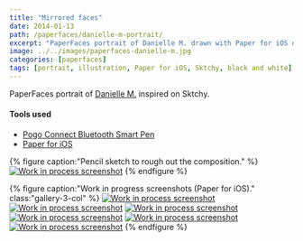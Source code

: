 ```yaml
---
title: "Mirrored faces"
date: 2014-01-13
path: /paperfaces/danielle-m-portrait/
excerpt: "PaperFaces portrait of Danielle M. drawn with Paper for iOS on an iPad."
image: ../../images/paperfaces-danielle-m.jpg
categories: [paperfaces]
tags: [portrait, illustration, Paper for iOS, Sktchy, black and white]
---
```


PaperFaces portrait of [Danielle M.](https://sktchy.com/rhvANH) inspired on Sktchy.

#### Tools used

- [Pogo Connect Bluetooth Smart Pen](https://www.amazon.com/gp/product/B009K448L4/ref=as_li_ss_tl?ie=UTF8&camp=1789&creative=390957&creativeASIN=B009K448L4&linkCode=as2&tag=mademist-20)
- [Paper for iOS](https://paper.bywetransfer.com/)

{% figure caption:"Pencil sketch to rough out the composition." %}
[![Work in process screenshot](../../images/paperfaces-danielle-m-process-1-750.jpg)](../../images/paperfaces-danielle-m-process-1-lg.jpg)
{% endfigure %}

{% figure caption:"Work in progress screenshots (Paper for iOS)." class:"gallery-3-col" %}
[![Work in process screenshot](../../images/paperfaces-danielle-m-process-2-600.jpg)](../../images/paperfaces-danielle-m-process-2-lg.jpg) [![Work in process screenshot](../../images/paperfaces-danielle-m-process-3-600.jpg)](../../images/paperfaces-danielle-m-process-3-lg.jpg) [![Work in process screenshot](../../images/paperfaces-danielle-m-process-4-600.jpg)](../../images/paperfaces-danielle-m-process-4-lg.jpg) [![Work in process screenshot](../../images/paperfaces-danielle-m-process-5-600.jpg)](../../images/paperfaces-danielle-m-process-5-lg.jpg) [![Work in process screenshot](../../images/paperfaces-danielle-m-process-6-600.jpg)](../../images/paperfaces-danielle-m-process-6-lg.jpg) [![Work in process screenshot](../../images/paperfaces-danielle-m-process-7-600.jpg)](../../images/paperfaces-danielle-m-process-7-lg.jpg)
{% endfigure %}
